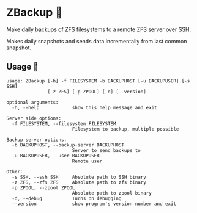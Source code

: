 # ZBackup :shell:

Make daily backups of ZFS filesystems to a remote ZFS server over SSH.

Makes daily snapshots and sends data incrementally from last common snapshot. 

## Usage :speech_balloon:
```
usage: ZBackup [-h] -f FILESYSTEM -b BACKUPHOST [-u BACKUPUSER] [-s SSH]
               [-z ZFS] [-p ZPOOL] [-d] [--version]

optional arguments:
  -h, --help            show this help message and exit

Server side options:
  -f FILESYSTEM, --filesystem FILESYSTEM
                        Filesystem to backup, multiple possible

Backup server options:
  -b BACKUPHOST, --backup-server BACKUPHOST
                        Server to send backups to
  -u BACKUPUSER, --user BACKUPUSER
                        Remote user

Other:
  -s SSH, --ssh SSH     Absolute path to SSH binary
  -z ZFS, --zfs ZFS     Absolute path to zfs binary
  -p ZPOOL, --zpool ZPOOL
                        Absolute path to zpool binary
  -d, --debug           Turns on debugging
  --version             show program's version number and exit
```
